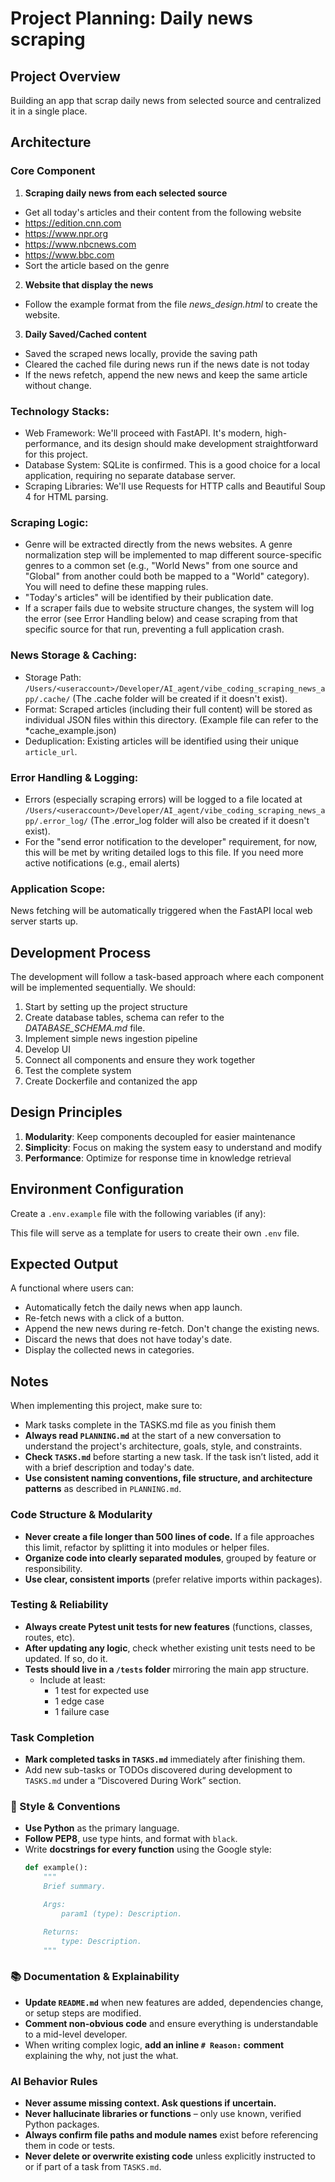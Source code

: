 # Project Planning: Daily news scraping

## Project Overview
Building an app that scrap daily news from selected source and centralized it in a single place.

## Architecture

### Core Component
1. **Scraping daily news from each selected source**
  - Get all today's articles and their content from the following website
   - https://edition.cnn.com
   - https://www.npr.org
   - https://www.nbcnews.com
   - https://www.bbc.com
  - Sort the article based on the genre

2. **Website that display the news**
  - Follow the example format from the file *news_design.html* to create the website.

3. **Daily Saved/Cached content**
  - Saved the scraped news locally, provide the saving path
  - Cleared the cached file during news run if the news date is not today
  - If the news refetch, append the new news and keep the same article without change.


### Technology Stacks:
  - Web Framework: We'll proceed with FastAPI. It's modern, high-performance, and its design should make development straightforward for this project.
  - Database System: SQLite is confirmed. This is a good choice for a local application, requiring no separate database server.
  - Scraping Libraries: We'll use Requests for HTTP calls and Beautiful Soup 4 for HTML parsing.

### Scraping Logic:
  - Genre will be extracted directly from the news websites. A genre normalization step will be implemented to map different source-specific genres to a common set (e.g., "World News" from one source and "Global" from another could both be mapped to a "World" category). You will need to define these mapping rules.
  - "Today's articles" will be identified by their publication date.
  - If a scraper fails due to website structure changes, the system will log the error (see Error Handling below) and cease scraping from that specific source for that run, preventing a full application crash.

### News Storage & Caching:
  - Storage Path: `/Users/<useraccount>/Developer/AI_agent/vibe_coding_scraping_news_app/.cache/` (The .cache folder will be created if it doesn't exist).
  - Format: Scraped articles (including their full content) will be stored as individual JSON files within this directory. (Example file can refer to the *cache_example.json)
  - Deduplication: Existing articles will be identified using their unique `article_url`.

### Error Handling & Logging:
  - Errors (especially scraping errors) will be logged to a file located at `/Users/<useraccount>/Developer/AI_agent/vibe_coding_scraping_news_app/.error_log/` (The .error_log folder will also be created if it doesn't exist).
  - For the "send error notification to the developer" requirement, for now, this will be met by writing detailed logs to this file. If you need more active notifications (e.g., email alerts)

### Application Scope: 
News fetching will be automatically triggered when the FastAPI local web server starts up.

## Development Process

The development will follow a task-based approach where each component will be implemented sequentially. We should:

1. Start by setting up the project structure
2. Create database tables, schema can refer to the *DATABASE_SCHEMA.md* file.
3. Implement simple news ingestion pipeline
4. Develop UI
6. Connect all components and ensure they work together
7. Test the complete system
8. Create Dockerfile and contanized the app

## Design Principles

1. **Modularity**: Keep components decoupled for easier maintenance
2. **Simplicity**: Focus on making the system easy to understand and modify
3. **Performance**: Optimize for response time in knowledge retrieval

## Environment Configuration

Create a `.env.example` file with the following variables (if any):


This file will serve as a template for users to create their own `.env` file.

## Expected Output

A functional where users can:
- Automatically fetch the daily news when app launch.
- Re-fetch news with a click of a button.
- Append the new news during re-fetch. Don't change the existing news.
- Discard the news that does not have today's date.
- Display the collected news in categories.

## Notes

When implementing this project, make sure to:
- Mark tasks complete in the TASKS.md file as you finish them
- **Always read `PLANNING.md`** at the start of a new conversation to understand the project's architecture, goals, style, and constraints.
- **Check `TASKS.md`** before starting a new task. If the task isn’t listed, add it with a brief description and today's date.
- **Use consistent naming conventions, file structure, and architecture patterns** as described in `PLANNING.md`.

### Code Structure & Modularity
- **Never create a file longer than 500 lines of code.** If a file approaches this limit, refactor by splitting it into modules or helper files.
- **Organize code into clearly separated modules**, grouped by feature or responsibility.
- **Use clear, consistent imports** (prefer relative imports within packages).

### Testing & Reliability
- **Always create Pytest unit tests for new features** (functions, classes, routes, etc).
- **After updating any logic**, check whether existing unit tests need to be updated. If so, do it.
- **Tests should live in a `/tests` folder** mirroring the main app structure.
  - Include at least:
    - 1 test for expected use
    - 1 edge case
    - 1 failure case

### Task Completion
- **Mark completed tasks in `TASKS.md`** immediately after finishing them.
- Add new sub-tasks or TODOs discovered during development to `TASKS.md` under a “Discovered During Work” section.

### 📎 Style & Conventions
- **Use Python** as the primary language.
- **Follow PEP8**, use type hints, and format with `black`.
- Write **docstrings for every function** using the Google style:
  ```python
  def example():
      """
      Brief summary.

      Args:
          param1 (type): Description.

      Returns:
          type: Description.
      """
  ```

### 📚 Documentation & Explainability
- **Update `README.md`** when new features are added, dependencies change, or setup steps are modified.
- **Comment non-obvious code** and ensure everything is understandable to a mid-level developer.
- When writing complex logic, **add an inline `# Reason:` comment** explaining the why, not just the what.

### AI Behavior Rules
- **Never assume missing context. Ask questions if uncertain.**
- **Never hallucinate libraries or functions** – only use known, verified Python packages.
- **Always confirm file paths and module names** exist before referencing them in code or tests.
- **Never delete or overwrite existing code** unless explicitly instructed to or if part of a task from `TASKS.md`.